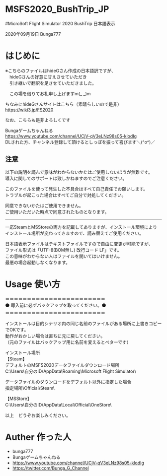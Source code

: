 # MSFS2020_BushTrip_JP
#MicroSoft Flight Simulator 2020 BushTrip 日本語表示

2020年09月19日 Bunga777

# はじめに
※こちらのファイルはhideGさん作成の日本語訳ですが、  
　hideGさんの好意に甘えさせていただき  
　引き継いで翻訳を足させていただきました。  

　この場を借りてお礼申し上げますm(_ _)m  

ちなみにhideGさんサイトはこちら（素晴らしいので是非）
https://wiki3.jp/FS2020

なお、こちらも是非よろしくです

Bungaゲームちゃんねる  
https://www.youtube.com/channel/UCjV-qV3eLNz98s05-klodIg  
DLされた方、チャンネル登録して頂けるとしっぽを振って喜びます＼(^o^)／  

## 注意
以下の説明を読んで意味がわからないかたはご使用しないほうが無難です。  
導入に関してのサポートは致しかねますのでご注意ください。  

このファイルを使って発生した不具合はすべて自己責任でお願いします。  
トラブルが起こった場合はすべてご自分で対処してください。  

同意できないかたはご使用できません。  
ご使用いただいた時点で同意されたものとなります。  

------------------------------------------------------------------  
一応SteamとMSStoreの両方を記載してありますが、インストール環境により  
インストール場所が変わってきますので、読み替えてご使用ください。  

日本語表示ファイルはテキストファイルですので自由に変更が可能ですが、  
ファイル形式は「UTF-8(BOM無し) 改行コード LF」です。  
この意味がわからない人はファイルを開いてはいけません。  
最悪の場合起動しなくなります。  


# Usage 使い方

＝＝＝＝＝＝＝＝＝＝＝＝＝＝＝＝＝＝＝＝＝＝＝  
⚫ 導入前に必ずバックアップを取ってください。⚫  
＝＝＝＝＝＝＝＝＝＝＝＝＝＝＝＝＝＝＝＝＝＝＝  

インストールは目的シナリオ内の同じ名前のファイルがある場所に上書きコピーでOKです。  
動作がおかしい場合は直ちに元に戻してください。  
（元のファイルはバックアップ用に名前を変えるとベターです）

インストール場所  
【Steam】  
デフォルトのMSFS2020データファイルダウンロード場所  
C:\Users\自分のID\AppData\Roaming\Microsoft Flight Simulator\  

データファイルのダウンロードをデフォルト以外に指定した場合  
指定場所\Official\Steam\  


【MSStore】  
C:\Users\自分のID\AppData\Local\Official\OneStore\  

以上　どうぞお楽しみください。  

# Auther 作った人
* bunga777
* Bungaゲームちゃんねる
* https://www.youtube.com/channel/UCjV-qV3eLNz98s05-klodIg
* https://twitter.com/Bunga_G_Channel
